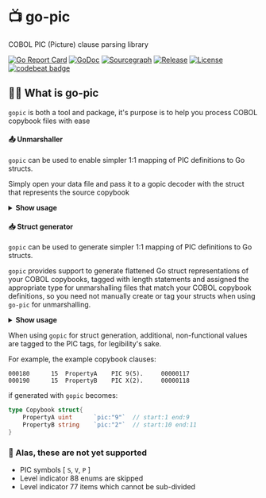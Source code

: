 # 📺  go-pic
COBOL PIC (Picture) clause parsing library

[![Go Report Card](https://goreportcard.com/badge/github.com/foundatn-io/go-pic)](https://goreportcard.com/report/github.com/foundatn-io/go-pic)
[![GoDoc](https://pkg.go.dev/badge/github.com/foundatn-io/go-pic?status.svg)](https://pkg.go.dev/github.com/foundatn-io/go-pic?tab=doc)
[![Sourcegraph](https://sourcegraph.com/github.com/foundatn-io/go-pic/-/badge.svg)](https://sourcegraph.com/github.com/foundatn-io/go-pic?badge)
[![Release](https://img.shields.io/github/release/foundatn-io/go-pic.svg?style=flat-square)](https://github.com/foundatn-io/go-pic/releases)
[![License](https://img.shields.io/badge/License-MIT-blue.svg)](https://github.com/foundatn-io/go-pic/blob/master/LICENSE)
[![codebeat badge](https://codebeat.co/badges/0e7b507d-633f-4d0c-b7d3-307e21f6b8eb)](https://codebeat.co/projects/github-com-pgmitche-go-pic-master)

## 🤷🏽‍ What is go-pic

`gopic` is both a tool and package, it's purpose is to help you process COBOL copybook files with ease

#### 📤 Unmarshaller

`gopic` can be used to enable simpler 1:1 mapping of PIC definitions to Go structs. 

Simply open your data file and pass it to a gopic decoder with the struct that represents the source
copybook

<details><summary><b>Show usage</b></summary>

1. Import gopic

    ```go
    import (
        pic "github.com/foundatn-io/go-pic"
    )
    ```

2. Tag your structs

    Say your copybook data looks like
    ```
    000180      15  PropertyA    PIC X(5).     00000117
    000190      15  PropertyB    PIC X(2).     00000118
    ```
    You would tag your struct like so
    ```go
    type yourStruct struct {
        PropertyA string `pic:"5"` 
        PropertyB string `pic:"2"`
    }
    ```

3. Prepare a decoder and unmarshal your input

    ```go
    d := pic.NewDecoder(f) // where f is your io.Reader / data
    typ := yourStruct{} // with pic tags
    if err := d.Decode(typ); err != nil {
            log.Fatal(err)
    }
    ```

</details>

#### 📥 Struct generator

`gopic` can be used to generate simpler 1:1 mapping of PIC definitions to Go structs. 

`gopic` provides support to generate flattened Go struct representations of your COBOL copybooks, tagged with length statements and assigned the appropriate type for unmarshalling files that match your COBOL copybook definitions, so you need not manually create or tag your structs when using `go-pic` for unmarshalling.

<details><summary><b>Show usage</b></summary>

1. Install gopic!

    Get started using `gopic` by for struct generation by running:

    ```shell script
    git clone github.com/foundatn-io/go-pic
    cd go-pic
    make install
    ```
   
2. Generate structs from a copybook file (long-form flags)
    
    ```shell script
    gopic file --package=shipping --output=shipping --input=cobolstuff/copybook-shipping.txt
    ```
    
3. Generate many structs from a directory containing only copybooks (short-form flags)

    ```shell script
    gopic dir -p mystructsdir -o mystructsdir -i cobolstuff
    ```

</details>

When using `gopic` for struct generation, additional, non-functional values are tagged to the PIC tags, for legibility's sake. 

For example, the example copybook clauses:

```
000180      15  PropertyA    PIC 9(5).     00000117
000190      15  PropertyB    PIC X(2).     00000118
```

if generated with `gopic` becomes:

```go
type Copybook struct{
    PropertyA uint      `pic:"9"`  // start:1 end:9
    PropertyB string    `pic:"2"`  // start:10 end:11
}
```

### 🚧 Alas, these are not yet supported
 - PIC symbols [ `S`, `V`, `P` ]
 - Level indicator 88 enums are skipped
 - Level indicator 77 items which cannot be sub-divided
